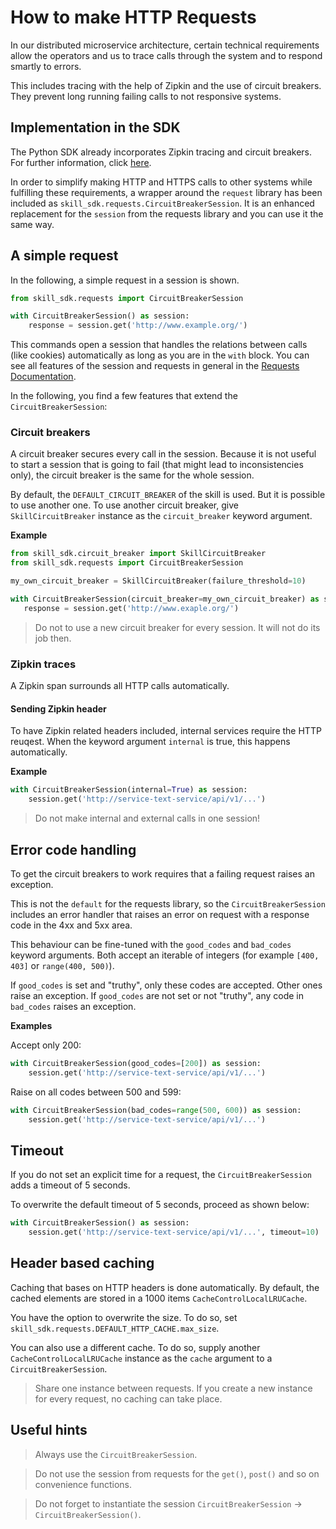 # How to make HTTP Requests

In our distributed microservice architecture, certain technical requirements allow the operators and us to trace calls through the system and to respond smartly to errors.

This includes tracing with the help of Zipkin and the use of circuit breakers. They prevent long running failing calls to not responsive systems.

## Implementation in the SDK

The Python SDK already incorporates Zipkin tracing and circuit breakers. For further information, click [here](https://smarthub-wbench.wesp.telekom.net/pages/smarthub_skills/docs/public/skill_sdk_python/zipkin.html).

In order to simplify making HTTP and HTTPS calls to other systems while fulfilling these requirements, a wrapper around 
the `request` library has been included as `skill_sdk.requests.CircuitBreakerSession`. 
It is an enhanced replacement for the `session` from the requests library and you can use it the same way.

## A simple request

In the following, a simple request in a session is shown.

```python
from skill_sdk.requests import CircuitBreakerSession

with CircuitBreakerSession() as session:
    response = session.get('http://www.example.org/')
```

This commands open a session that handles the relations between calls (like cookies) automatically as long as you are in the `with` block.
You can see all features of the session and requests in general in the [Requests Documentation](http://docs.python-requests.org/en/latest/user/advanced/). 

In the following, you find a few features that extend the `CircuitBreakerSession`:

### Circuit breakers

A circuit breaker secures every call in the session. Because it is not useful to start a session that is going to fail (that might lead to inconsistencies only), the circuit breaker is the same for the whole session.

By default, the `DEFAULT_CIRCUIT_BREAKER` of the skill is used. But it is possible to use another one.
To use another circuit breaker, give `SkillCircuitBreaker` instance as the `circuit_breaker` keyword argument.

**Example**

 ```python
from skill_sdk.circuit_breaker import SkillCircuitBreaker
from skill_sdk.requests import CircuitBreakerSession

my_own_circuit_breaker = SkillCircuitBreaker(failure_threshold=10)

with CircuitBreakerSession(circuit_breaker=my_own_circuit_breaker) as session:
    response = session.get('http://www.exaple.org/')
```

> Do not to use a new circuit breaker for every session. It will not do its job then.

### Zipkin traces

A Zipkin span surrounds all HTTP calls automatically.

#### Sending Zipkin header

To have Zipkin related headers included, internal services require the HTTP reuqest.
When the keyword argument `internal` is true, this happens automatically.

**Example**

```python
with CircuitBreakerSession(internal=True) as session:
    session.get('http://service-text-service/api/v1/...')
```

>Do not make internal and external calls in one session!

## Error code handling

To get the circuit breakers to work requires that a failing request raises an exception.

This is not the `default` for the requests library, so the `CircuitBreakerSession` includes an error handler that
raises an error on request with a response code in the 4xx and 5xx area.

This behaviour can be fine-tuned with the `good_codes` and `bad_codes` keyword arguments.
Both accept an iterable of integers (for example `[400, 403]` or `range(400, 500)`).

If `good_codes` is set and "truthy", only these codes are accepted. Other ones raise an exception.
If `good_codes` are not set or not "truthy", any code in `bad_codes` raises an exception.

**Examples**

Accept only 200:

```python
with CircuitBreakerSession(good_codes=[200]) as session:
    session.get('http://service-text-service/api/v1/...')
```

Raise on all codes between 500 and 599:

```python
with CircuitBreakerSession(bad_codes=range(500, 600)) as session:
    session.get('http://service-text-service/api/v1/...')
```

## Timeout

If you do not set an explicit time for a request, the `CircuitBreakerSession` adds a timeout of 5 seconds.

To overwrite the default timeout of 5 seconds, proceed as shown below:

```python
with CircuitBreakerSession() as session:
    session.get('http://service-text-service/api/v1/...', timeout=10)
```

## Header based caching

Caching that bases on HTTP headers is done automatically.
By default, the cached elements are stored in a 1000 items `CacheControlLocalLRUCache`.

You have the option to overwrite the size. To do so, set `skill_sdk.requests.DEFAULT_HTTP_CACHE.max_size`.

You can also use a different cache. To do so, supply another `CacheControlLocalLRUCache` instance as the `cache` argument to
a `CircuitBreakerSession`.

>Share one instance between requests. If you create a new instance for every request, no caching can take place.

## Useful hints

>Always use the `CircuitBreakerSession`. 

>Do not use the session from requests for the `get()`, `post()` and so on convenience functions.

>Do not forget to instantiate the session `CircuitBreakerSession` → `CircuitBreakerSession()`.
